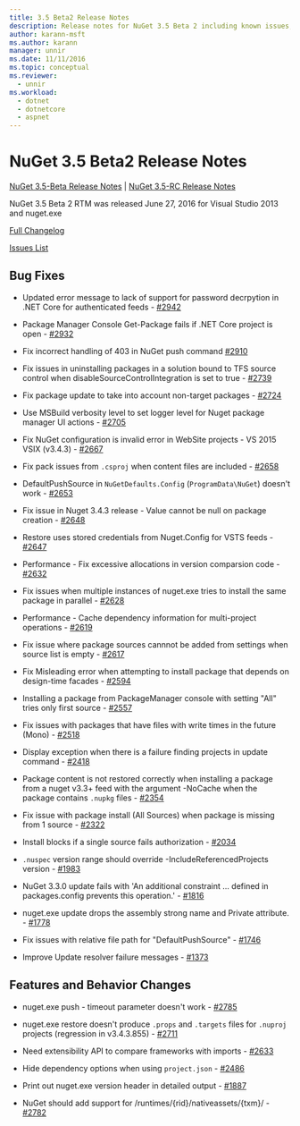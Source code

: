 ```yaml
---
title: 3.5 Beta2 Release Notes
description: Release notes for NuGet 3.5 Beta 2 including known issues, bug fixes, added features, and DCRs.
author: karann-msft
ms.author: karann
manager: unnir
ms.date: 11/11/2016
ms.topic: conceptual
ms.reviewer:
  - unnir
ms.workload: 
  - dotnet
  - dotnetcore
  - aspnet
---
```


# NuGet 3.5 Beta2 Release Notes

[NuGet 3.5-Beta Release Notes](../release-notes/nuget-3.5-Beta.md) | [NuGet 3.5-RC Release Notes](../release-notes/nuget-3.5-RC.md)

NuGet 3.5 Beta 2 RTM was released June 27, 2016 for Visual Studio 2013 and nuget.exe

[Full Changelog](https://github.com/NuGet/NuGet.Client/compare/release-3.5.0-beta...release-3.5.0-beta2)

[Issues List](https://github.com/Nuget/Home/issues?q=is%3Aissue+milestone%3A%223.5+Beta2%22+is%3Aclosed)

## Bug Fixes

* Updated error message to lack of support for password decrpytion in .NET Core for authenticated feeds  - [#2942](https://github.com/NuGet/Home/issues/2942)

* Package Manager Console Get-Package fails if .NET Core project is open - [#2932](https://github.com/NuGet/Home/issues/2932)

* Fix incorrect handling of 403 in NuGet push command [#2910](https://github.com/NuGet/Home/issues/2910)

* Fix issues in uninstalling packages in a solution bound to TFS source control when disableSourceControlIntegration is set to true - [#2739](https://github.com/NuGet/Home/issues/2739)

* Fix package update to take into account non-target packages - [#2724](https://github.com/NuGet/Home/issues/2724)

* Use MSBuild verbosity level to set logger level for Nuget package manager UI actions - [#2705](https://github.com/NuGet/Home/issues/2705)

* Fix NuGet configuration is invalid error in WebSite projects - VS 2015 VSIX (v3.4.3) - [#2667](https://github.com/NuGet/Home/issues/2667)

* Fix pack issues from `.csproj` when content files are included - [#2658](https://github.com/NuGet/Home/issues/2658)

* DefaultPushSource in `NuGetDefaults.Config` (`ProgramData\NuGet`) doesn't work - [#2653](https://github.com/NuGet/Home/issues/2653)

* Fix issue in Nuget 3.4.3 release - Value cannot be null on package creation - [#2648](https://github.com/NuGet/Home/issues/2648)

* Restore uses stored credentials from Nuget.Config for VSTS feeds - [#2647](https://github.com/NuGet/Home/issues/2647)

* Performance - Fix excessive allocations in version comparsion code - [#2632](https://github.com/NuGet/Home/issues/2632)

* Fix issues when multiple instances of nuget.exe tries to install the same package in parallel - [#2628](https://github.com/NuGet/Home/issues/2628)

* Performance - Cache dependency information for multi-project operations - [#2619](https://github.com/NuGet/Home/issues/2619)

* Fix issue where package sources cannnot be added from settings when source list is empty - [#2617](https://github.com/NuGet/Home/issues/2617)

* Fix Misleading error when attempting to install package that depends on design-time facades - [#2594](https://github.com/NuGet/Home/issues/2594)

* Installing a package from PackageManager console with setting "All" tries only first source - [#2557](https://github.com/NuGet/Home/issues/2557)

* Fix issues with packages that have files with write times in the future (Mono) - [#2518](https://github.com/NuGet/Home/issues/2518)

* Display exception when there is a failure finding projects in update command - [#2418](https://github.com/NuGet/Home/issues/2418)

* Package content is not restored correctly when installing a package from a nuget v3.3+ feed with the argument -NoCache when the package contains `.nupkg` files - [#2354](https://github.com/NuGet/Home/issues/2354)

* Fix issue with package install (All Sources) when package is missing from 1 source - [#2322](https://github.com/NuGet/Home/issues/2322)

* Install blocks if a single source fails authorization - [#2034](https://github.com/NuGet/Home/issues/2034)

* `.nuspec` version range should override -IncludeReferencedProjects version - [#1983](https://github.com/NuGet/Home/issues/1983)

* NuGet 3.3.0 update fails with 'An additional constraint ... defined in packages.config prevents this operation.' - [#1816](https://github.com/NuGet/Home/issues/1816)

* nuget.exe update drops the assembly strong name and Private attribute. - [#1778](https://github.com/NuGet/Home/issues/1778)

* Fix issues with relative file path for "DefaultPushSource" - [#1746](https://github.com/NuGet/Home/issues/1746)

* Improve Update resolver failure messages - [#1373](https://github.com/NuGet/Home/issues/1373)

## Features and Behavior Changes

* nuget.exe push - timeout parameter doesn't work  - [#2785](https://github.com/NuGet/Home/issues/2785)

* nuget.exe restore doesn't produce `.props` and `.targets` files for `.nuproj` projects (regression in v3.4.3.855) - [#2711](https://github.com/NuGet/Home/issues/2711)

* Need extensibility API to compare frameworks with imports - [#2633](https://github.com/NuGet/Home/issues/2633)

* Hide dependency options when using `project.json` - [#2486](https://github.com/NuGet/Home/issues/2486)

* Print out nuget.exe version header in detailed output - [#1887](https://github.com/NuGet/Home/issues/1887)

* NuGet should add support for /runtimes/{rid}/nativeassets/{txm}/ - [#2782](https://github.com/NuGet/Home/issues/2782)